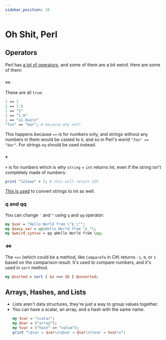 ```yaml
---
sidebar_position: 10
---
```


# Oh Shit, Perl

## Operators

Perl has [a lot of operators](https://perldoc.perl.org/perlop), and some of them are a bit weird. Here are some of them:

### `==`

These are all `true`:

```perl
1 == 1
1 == 1.0
1 == "1"
1 == "1.0"
1 == "a1.0aa\n"
"foo" == "bar"; # because why not?
```

This happens because `==` is for numbers only, and strings without any numbers in them would be casted to `0`, and so in Perl's world `"foo" == "bar"`. For strings `eq` should be used instead.

### `+`

`+` is for numbers which is why `string` + `int` returns int, even if the string isn't completely made of numbers:

```perl
print "123aaa" + 2; # this will return 125
```

[<icon icon="fa-brands fa-stack-overflow" size="lg" /> This is used](https://stackoverflow.com/a/8539065/1003464) to convert strings to int as well.

### q and qq

You can change `'` and `"` using `q` and `qq` operator:

```perl
my $var = "Hello World from \"$_\"";
my $easy_var = qq\Hello World from "$_"\;
my $weird_syntax = qq qHello World from \qq;
```

### <=>

The `<=>` (which could be a method, like `CompareTo` in C#) returns `-1`, `0`, or `1` based on the comparison result. It's used to compare numbers, and it's used in `sort` method.

```perl
my @sorted = sort { $a <=> $b } @unsorted;
```

## Arrays, Hashes, and Lists

- Lists aren't data structures, they're just a way to group values together.
- You can have a scalar, an array, and a hash with the same name.
  ```perl
  my $var = "scalar";
  my @var = ("array");
  my %var = ("hash" => "value");
  print "\$var = $var\n\@var = @var\n\%var = %var\n";
  ```
